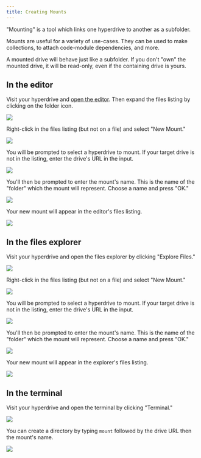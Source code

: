 ```yaml
---
title: Creating Mounts
---
```


"Mounting" is a tool which links one hyperdrive to another as a subfolder.

Mounts are useful for a variety of use-cases. They can be used to make collections, to attach code-module dependencies, and more.

A mounted drive will behave just like a subfolder. If you don't "own" the mounted drive, it will be read-only, even if the containing drive is yours.

## In the editor

Visit your hyperdrive and [open the editor](beginner/using-the-editor.md). Then expand the files listing by clicking on the folder icon.

<img class="centered" src="/img/editor-list-files.png" />

Right-click in the files listing (but not on a file) and select "New Mount."

<img class="centered" src="/img/editor-new-mount.png" />

You will be prompted to select a hyperdrive to mount. If your target drive is not in the listing, enter the drive's URL in the input.

<img class="centered" src="/img/select-drive-dialog.png" />

You'll then be prompted to enter the mount's name. This is the name of the "folder" which the mount will represent. Choose a name and press "OK."

<img class="centered" src="/img/mount-name-dialog.png" />

Your new mount will appear in the editor's files listing.

<img class="centered" src="/img/mount-in-editor.png" />

## In the files explorer

Visit your hyperdrive and open the files explorer by clicking "Explore Files."

<img class="centered" src="/img/open-files-explorer.png" />

Right-click in the files listing (but not on a file) and select "New Mount."

<img class="centered" src="/img/files-explorer-new-mount.png" />

You will be prompted to select a hyperdrive to mount. If your target drive is not in the listing, enter the drive's URL in the input.

<img class="centered" src="/img/select-drive-dialog.png" />

You'll then be prompted to enter the mount's name. This is the name of the "folder" which the mount will represent. Choose a name and press "OK."

<img class="centered" src="/img/mount-name-dialog.png" />

Your new mount will appear in the explorer's files listing.

<img class="centered" src="/img/mount-in-files-explorer.png" />

## In the terminal

Visit your hyperdrive and open the terminal by clicking "Terminal."

<img class="centered" src="/img/open-terminal.png" />

You can create a directory by typing `mount` followed by the drive URL then the mount's name.

<img class="centered" src="/img/terminal-create-mount.png" />
